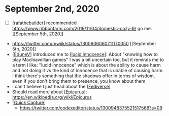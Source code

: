# September 2nd, 2020
- [ ] [[rafathebuilder]] recommended https://www.ribbonfarm.com/2019/11/04/domestic-cozy-9/ go me. [[September 5th, 2020]]
- https://twitter.com/mwiik/status/1300906060711170050 [[September 5th, 2020]]
- [[EduneV]] introduced me to [[lucid innocence]]: About "knowing how to play Machiavellian games" I was a bit uncertain too, but it reminds me to a term I like: "lucid innocence" which is about the ability to cause harm and not doing it vs the kind of innocence that is unable of causing harm. I think there's something that the shadows offer in terms of wisdom, even if you don't bring them to presence, you know about them.
- I can't believe I just head about the [[Fediverse]]
- Should read more about [[Epicurus]]: https://en.wikipedia.org/wiki/Epicurus
- [[Quick Capture]]
    - https://twitter.com/codexeditor/status/1300948375521517568?s=09



[//begin]: # "Autogenerated link references for markdown compatibility"
[rafathebuilder]: ../rafathebuilder "Rafathebuilder"
[EduneV]: ../edunev "EduneV"
[lucid innocence]: ../lucid-innocence "Lucid Innocence"
[Fediverse]: ../fediverse "Fediverse"
[Epicurus]: ../epicurus "Epicurus"
[Quick Capture]: ../quick-capture "Quick Capture"
[//end]: # "Autogenerated link references"